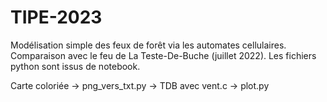 # TIPE-2023

Modélisation simple des feux de forêt via les automates cellulaires. Comparaison avec le feu de La Teste-De-Buche (juillet 2022).
Les fichiers python sont issus de notebook.

Carte coloriée -> png_vers_txt.py -> TDB avec vent.c -> plot.py
